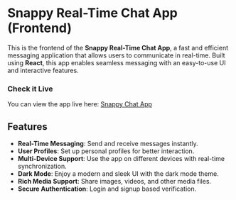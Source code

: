# Snappy Real-Time Chat App (Frontend)

This is the frontend of the **Snappy Real-Time Chat App**, a fast and efficient messaging application that allows users to communicate in real-time. Built using **React**, this app enables seamless messaging with an easy-to-use UI and interactive features.

### Check it Live
You can view the app live here: [Snappy Chat App](https://snappy-rose.vercel.app/)

## Features

- **Real-Time Messaging**: Send and receive messages instantly.
- **User Profiles**: Set up personal profiles for better interaction.
- **Multi-Device Support**: Use the app on different devices with real-time synchronization.
- **Dark Mode**: Enjoy a modern and sleek UI with the dark mode theme.
- **Rich Media Support**: Share images, videos, and other media files.
- **Secure Authentication**: Login and signup based verification.

